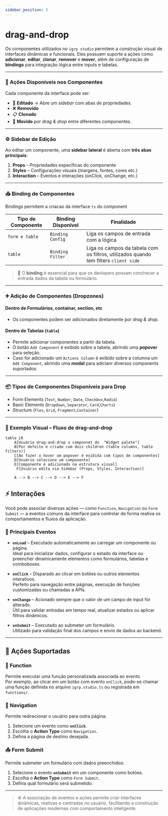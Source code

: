 ```yaml
---
sidebar_position: 3
---
```


# drag-and-drop

Os componentes utilizados no `igrp studio` permitem a construção visual de interfaces dinâmicas e funcionais. Eles possuem suporte a ações como **adicionar**, **editar**, **clonar**, **remover** e **mover**, além de configuração de **bindings** para integração lógica entre inputs e tabelas.

---

### 🔁 Ações Disponíveis nos Componentes

Cada componente da interface pode ser:

- 📝 **Editado** → Abre um _sidebar_ com abas de propriedades.
- ❌ **Removido**
- 📋 **Clonado**
- 🔀 **Movido** por _drag & drop_ entre diferentes componentes.

---

### ⚙️ Sidebar de Edição

Ao editar um componente, uma **sidebar lateral** é aberta com **três abas principais**:

1. **Props** – Propriedades específicas do componente
2. **Styles** – Configurações visuais (margens, fontes, cores etc.)
3. **Interaction** – Eventos e interações (onClick, onChange, etc.)

---

### 📥 Binding de Componentes

Bindings permitem a criacao da interface `ts` do component

| Tipo de Componente | Binding Disponível | Finalidade                                                                           |
| ------------------ | ------------------ | ------------------------------------------------------------------------------------ |
| `form e table`     | `Binding Config`   | Liga os campos de entrada com a lógica                                               |
| `table`            | `Binding Filter`   | Liga os campos da tabela com os filtros, utilizados quando tem filters `client side` |

> 📌 O **binding** é essencial para que os devlopers possam conchecer a entrada dados da tabela ou formulário.

---

### ➕ Adição de Componentes (Dropzones)

#### Dentro de Formulários, containar, section, etc

- Os componentes podem ser adicionados diretamente por _drag & drop_.

#### Dentro de Tabelas (`table`)

- Permite adicionar componentes a partir da tabela.
- O botão `Add Component` é exibido sobre a tabela, abrindo uma **popover** para seleção.
- Caso for adicionado um `Actions Column` é exibido sobre a columna um `Add Component`, abrindo uma **modal** para adicianr diversos components suportados.

---

### 📦 Tipos de Componentes Disponíveis para Drop

- Form Elements (`Text`, `Number`, `Date`, `Checkbox`,`Radio`)
- Basic Elements (`Dropdown`, `Separator`, `Card`,`Charts`)
- Structure (`Flex`, `Grid`, `Fragment`,`Container`)

---

### 🧪 Exemplo Visual – Fluxo de drag-and-drop

```mermaid
table LR
    A[Usuário drag-and-drop o componnet do  "Widget palete"]
    B[Por defeito é criado com dois children (table columns, table filters)]
    C[Ao fazer o hover um popover é exibida com tipos de componentes]
    D[Usuário seleciona um componente]
    E[Componente é adicionado na estrutura visual]
     F[Usuário edita via Sidebar (Props, Styles, Interaction)]

    A --> B --> C --> D --> E --> F
```

## ⚡ Interações

Você pode associar diversas ações — como `Function`, `Navigation` ou `Form Submit` — a eventos comuns da interface para controlar de forma reativa os comportamentos e fluxos da aplicação.

### 🔄 Principais Eventos

- **`onLoad`** – Executado automaticamente ao carregar um componente ou página.  
  Ideal para inicializar dados, configurar o estado da interface ou preencher dinamicamente elementos como formulários, tabelas e comboboxes.

- **`onClick`** – Disparado ao clicar em botões ou outros elementos interativos.  
  Perfeito para navegação entre páginas, execução de funções customizadas ou chamadas a APIs.

- **`onChange`** – Acionado sempre que o valor de um campo de input for alterado.  
  Útil para validar entradas em tempo real, atualizar estados ou aplicar filtros dinâmicos.

- **`onSubmit`** – Executado ao submeter um formulário.  
  Utilizado para validação final dos campos e envio de dados ao backend.

---

## 🧩 Ações Suportadas

### 🔧 Function

Permite executar uma função personalizada associada ao evento.  
Por exemplo, ao clicar em um botão com evento `onClick`, pode-se chamar uma função definida no arquivo `igrp.studio.ts` ou registrada em `functions/`.

### 🔀 Navigation

Permite redirecionar o usuário para outra página:

1. Selecione um evento como **`onClick`**.
2. Escolha o **Action Type** como `Navigation`.
3. Defina a página de destino desejada.

### 📤 Form Submit

Permite submeter um formulário com dados preenchidos:

1. Selecione o evento **`onSubmit`** em um componente como botōes.
2. Escolha o **Action Type** como `Form Submit`.
3. Defina qual formulário será submetido.

---

> ⚙️ A associação de eventos e ações permite criar interfaces dinâmicas, reativas e centradas no usuário, facilitando a construção de aplicações modernas com comportamento inteligente.
